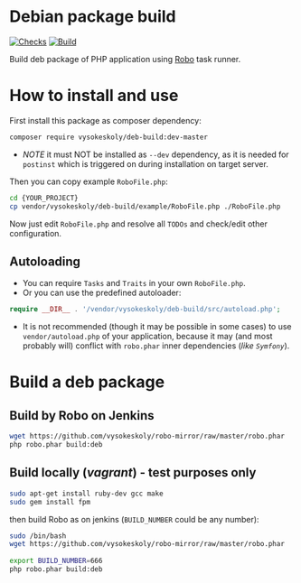 Debian package build
====================

[![Checks](https://github.com/vysokeskoly/deb-build/actions/workflows/checks.yaml/badge.svg)](https://github.com/vysokeskoly/deb-build/actions/workflows/checks.yaml)
[![Build](https://github.com/vysokeskoly/deb-build/actions/workflows/php-checks.yaml/badge.svg)](https://github.com/vysokeskoly/deb-build/actions/workflows/php-checks.yaml)

Build deb package of PHP application using [Robo](http://robo.li/) task runner.


# How to install and use

First install this package as composer dependency:

```sh
composer require vysokeskoly/deb-build:dev-master
```

- *NOTE* it must NOT be installed as `--dev` dependency, as it is needed for `postinst` which is triggered on during installation on target server.

Then you can copy example `RoboFile.php`:

```sh
cd {YOUR_PROJECT}
cp vendor/vysokeskoly/deb-build/example/RoboFile.php ./RoboFile.php
```

Now just edit `RoboFile.php` and resolve all `TODOs` and check/edit other configuration.

## Autoloading

- You can require `Tasks` and `Traits` in your own `RoboFile.php`.
- Or you can use the predefined autoloader:
```php
require __DIR__ . '/vendor/vysokeskoly/deb-build/src/autoload.php';
```
- It is not recommended (though it may be possible in some cases) to use `vendor/autoload.php` of your application,
 because it may (and most probably will) conflict with `robo.phar` inner dependencies (_like `Symfony`_).

# Build a deb package

## Build by Robo on Jenkins

```sh
wget https://github.com/vysokeskoly/robo-mirror/raw/master/robo.phar
php robo.phar build:deb
```


## Build locally (_vagrant_) - test purposes only

```sh
sudo apt-get install ruby-dev gcc make
sudo gem install fpm
```

then build Robo as on jenkins (`BUILD_NUMBER` could be any number):

```sh
sudo /bin/bash
wget https://github.com/vysokeskoly/robo-mirror/raw/master/robo.phar
    
export BUILD_NUMBER=666
php robo.phar build:deb
```
